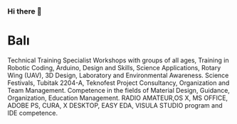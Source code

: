 ### Hi there 👋
<h1>Balı</h1>
<p>
Technical Training Specialist
Workshops with groups of all ages, Training in Robotic Coding, Arduino, Design and Skills, Science Applications, Rotary Wing (UAV), 3D Design, Laboratory and Environmental Awareness. Science Festivals, Tubitak 2204-A, Teknofest Project Consultancy, Organization and Team Management. Competence in the fields of Material Design, Guidance, Organization, Education Management. RADIO AMATEUR,OS X, MS OFFICE, ADOBE PS, CURA, X DESKTOP, EASY EDA, VISULA STUDIO program and IDE competence.</p>
